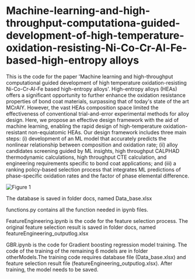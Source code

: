 # Machine-learning-and-high-throughput-computationa-guided-development-of-high-temperature-oxidation-resisting-Ni-Co-Cr-Al-Fe-based-high-entropy alloys
This is the code for the paper 'Machine learning and high-throughput computational guided development of high temperature oxidation-resisting Ni-Co-Cr-Al-Fe based high-entropy alloys'. High-entropy alloys (HEAs) offers a significant opportunity to further enhance the oxidation resistance properties of bond coat materials, surpassing that of today's state of the art MCrAlY. However, the vast HEAs composition space limited the effectiveness of conventional trial-and-error experimental methods for alloy design. Here, we propose an effective design framework with the aid of machine learning, enabling the rapid design of high-temperature oxidation-resistant non-equiatomic HEAs. Our design framework includes three main steps: (i) development of an ML model that accurately predicts the nonlinear relationship between composition and oxidation rate; (ii) alloy candidates screening guided by ML insights, high throughput CALPHAD thermodynamic calculations, high throughput CTE calculation, and engineering requirements specific to bond coat applications; and (iii) a ranking policy-based selection process that integrates ML predictions of phase-specific oxidation rates and the factor of phase elemental difference. 

![Figure 1](https://github.com/user-attachments/assets/1f7d4767-3df3-4e7f-986c-56c32d90fd66)

The database is saved in folder docs, named Data_base.xlsx

functions.py contains all the function needed in ipynb files.

FeatureEngineering.ipynb is the code for the feature selection process. The original feature selection result is saved in folder docs, named featureEngineering_outputlog.xlsx

GBR.ipynb is the code for Gradient boosting regression model training. The code of the training of the remaining 6 models are in folder otherModels.The training code requires database file (Data_base.xlsx) and feature selection result file (featureEngineering_outputlog.xlsx). After training, the model needs to be saved.
